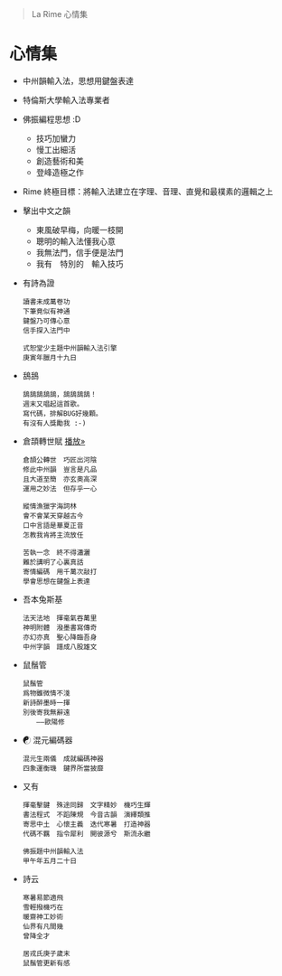 > La Rime 心情集

# 心情集

  * 中州韻輸入法，思想用鍵盤表達

  * 特倫斯大學輸入法專業者

  * 佛振編程思想 :D
      * 技巧加蠻力
      * 慢工出細活
      * 創造藝術和美
      * 登峰造極之作

  * Rime 終極目標：將輸入法建立在字理、音理、直覺和最樸素的邏輯之上

  * 擊出中文之韻
      * 東風破早梅，向暖一枝開
      * 聰明的輸入法懂我心意
      * 我無法門，信手便是法門
      * 我有　特別的　輸入技巧

  * 有詩為證

        讀書未成萬卷功
        下筆竟似有神通
        鍵盤乃可傳心意
        信手探入法門中

        式恕堂少主題中州韻輸入法引擎
        庚寅年臘月十九日

  * 鴰鴰

        鴰鴰鴰鴰鴰，鴰鴰鴰鴰！
        週末又唱起這首歌。
        寫代碼，排解BUG好幾顆。
        有沒有人獎勵我 :-)

  * 倉頡轉世賦
    [播放»](http://v.youku.com/v_show/id_XMzg0ODE0ODY0.html )

        倉頡公轉世　巧匠出河陰
        修此中州韻　豈言是凡品
        且大道至簡　亦玄奧高深
        運用之妙法　但存乎一心

        縱情漁獵字海詞林
        會不會某天穿越古今
        口中言語是華夏正音
        怎教我肯將主流放任

        苦執一念　終不得瀟灑
        難於講明了心裏真話
        寄情編碼　用千萬次敲打
        學會思想在鍵盤上表達

  * 吾本兔斯基

        法天法地　揮毫氣吞萬里
        神明附體　潑墨書寫傳奇
        亦幻亦真　聖心降臨吾身
        中州字韻　譜成八股雄文

  * 鼠鬚管

        鼠鬚管
        爲物雖微情不淺
        新詩醉墨時一揮
        別後寄我無辭遠
        　　——歐陽修

  * ☯ 混元編碼器

        混元生兩儀　成就編碼神器
        四象運衡璣　鍵界所當披靡

  * 又有

        揮毫擊鍵　殊途同歸　文字精妙　機巧生輝
        書法程式　不蹈陳規　今音古韻　演繹類推
        寄思中土　心懷主義　迭代寒暑　打造神器
        代碼不羈　指令犀利　開彼源兮　斯流永繼

        佛振題中州韻輸入法
        甲午年五月二十日

  * 詩云

        寒暑易節適飛
        雪輕撥機巧在
        暖齋神工妙術
        仙界有凡間幾
        曾降全才

        居戎氏庚子歲末
        鼠鬚管更新有感
